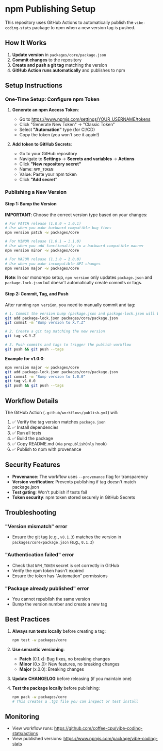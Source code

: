 # npm Publishing Setup

This repository uses GitHub Actions to automatically publish the `vibe-coding-stats` package to npm when a new version tag is pushed.

## How It Works

1. **Update version** in `packages/core/package.json`
2. **Commit changes** to the repository
3. **Create and push a git tag** matching the version
4. **GitHub Action runs automatically** and publishes to npm

## Setup Instructions

### One-Time Setup: Configure npm Token

1. **Generate an npm Access Token**:
   - Go to https://www.npmjs.com/settings/YOUR_USERNAME/tokens
   - Click "Generate New Token" → "Classic Token"
   - Select **"Automation"** type (for CI/CD)
   - Copy the token (you won't see it again!)

2. **Add token to GitHub Secrets**:
   - Go to your GitHub repository
   - Navigate to **Settings** → **Secrets and variables** → **Actions**
   - Click **"New repository secret"**
   - Name: `NPM_TOKEN`
   - Value: Paste your npm token
   - Click **"Add secret"**

### Publishing a New Version

#### Step 1: Bump the Version

**IMPORTANT**: Choose the correct version type based on your changes:

```bash
# For PATCH release (1.0.0 → 1.0.1)
# Use when you make backward compatible bug fixes
npm version patch -w packages/core

# For MINOR release (1.0.1 → 1.1.0)
# Use when you add functionality in a backward compatible manner
npm version minor -w packages/core

# For MAJOR release (1.1.0 → 2.0.0)
# Use when you make incompatible API changes
npm version major -w packages/core
```

**Note**: In our monorepo setup, `npm version` only updates `package.json` and `package-lock.json` but doesn't automatically create commits or tags.

#### Step 2: Commit, Tag, and Push

After running `npm version`, you need to manually commit and tag:

```bash
# 1. Commit the version bump (package.json and package-lock.json will be modified)
git add package-lock.json packages/core/package.json
git commit -m "Bump version to X.Y.Z"

# 2. Create a git tag matching the new version
git tag vX.Y.Z

# 3. Push commits and tags to trigger the publish workflow
git push && git push --tags
```

**Example for v1.0.0**:
```bash
npm version major -w packages/core
git add package-lock.json packages/core/package.json
git commit -m "Bump version to 1.0.0"
git tag v1.0.0
git push && git push --tags
```

## Workflow Details

The GitHub Action (`.github/workflows/publish.yml`) will:

1. ✅ Verify the tag version matches `package.json`
2. ✅ Install dependencies
3. ✅ Run all tests
4. ✅ Build the package
5. ✅ Copy README.md (via `prepublishOnly` hook)
6. ✅ Publish to npm with provenance

## Security Features

- **Provenance**: The workflow uses `--provenance` flag for transparency
- **Version verification**: Prevents publishing if tag doesn't match package.json
- **Test gating**: Won't publish if tests fail
- **Token security**: npm token stored securely in GitHub Secrets

## Troubleshooting

### "Version mismatch" error
- Ensure the git tag (e.g., `v0.1.3`) matches the version in `packages/core/package.json` (e.g., `0.1.3`)

### "Authentication failed" error
- Check that `NPM_TOKEN` secret is set correctly in GitHub
- Verify the npm token hasn't expired
- Ensure the token has "Automation" permissions

### "Package already published" error
- You cannot republish the same version
- Bump the version number and create a new tag

## Best Practices

1. **Always run tests locally** before creating a tag:
   ```bash
   npm test -w packages/core
   ```

2. **Use semantic versioning**:
   - **Patch** (0.1.x): Bug fixes, no breaking changes
   - **Minor** (0.x.0): New features, no breaking changes
   - **Major** (x.0.0): Breaking changes

3. **Update CHANGELOG** before releasing (if you maintain one)

4. **Test the package locally** before publishing:
   ```bash
   npm pack -w packages/core
   # This creates a .tgz file you can inspect or test install
   ```

## Monitoring

- View workflow runs: https://github.com/coffee-cpu/vibe-coding-stats/actions
- View published versions: https://www.npmjs.com/package/vibe-coding-stats
